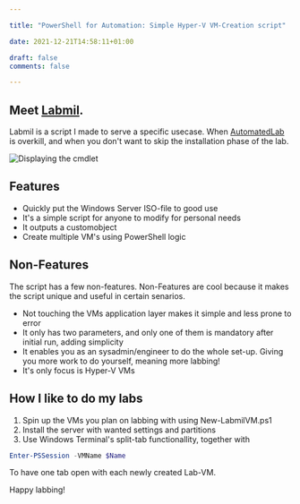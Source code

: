 ```yaml
--- 

title: "PowerShell for Automation: Simple Hyper-V VM-Creation script" 

date: 2021-12-21T14:58:11+01:00 

draft: false
comments: false

--- 
```

## Meet [Labmil](https://github.com/ehmiiz/labmil).
Labmil is a script I made to serve a specific usecase. When [AutomatedLab](https://automatedlab.org/en/latest/) is overkill, and when you don't want to skip the installation phase of the lab.

![Displaying the cmdlet](https://i.imgur.com/uBIzjmx.png "Get-GeneratedPassword")

## Features
- Quickly put the Windows Server ISO-file to good use
- It's a simple script for anyone to modify for personal needs
- It outputs a customobject
- Create multiple VM's using PowerShell logic

## Non-Features
The script has a few non-features.
Non-Features are cool because it makes the script unique and useful in certain senarios.


- Not touching the VMs application layer makes it simple and less prone to error
- It only has two parameters, and only one of them is mandatory after initial run, adding simplicity
- It enables you as an sysadmin/engineer to do the whole set-up. Giving you more work to do yourself, meaning more labbing!
- It's only focus is Hyper-V VMs

## How I like to do my labs
1. Spin up the VMs you plan on labbing with using New-LabmilVM.ps1
2. Install the server with wanted settings and partitions
3. Use Windows Terminal's split-tab functionallity, together with 
```powershell
Enter-PSSession -VMName $Name
```
To have one tab open with each newly created Lab-VM.

Happy labbing!